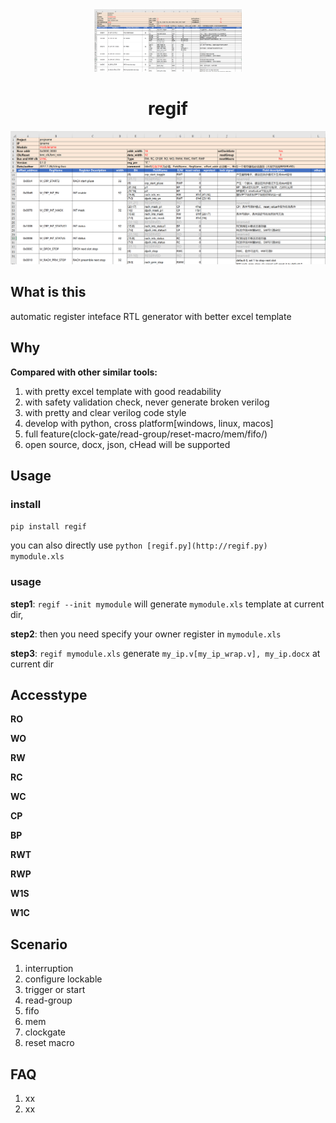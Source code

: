 <div align="center">
<!-- Title: -->
  <a href="https://github.com/jijingg/regif/">
    <img src="https://github.com/jijingg/regif/blob/dev/img/regif.png" height="100">
  </a>
  <h1>regif</h1>
</div>

![regif](img/regif.png)

## What is this

automatic register inteface RTL generator with better excel template

## Why

**Compared with other similar tools:**

1. with pretty excel template with good readability 
2. with safety validation check, never generate broken verilog 
3. with pretty and clear verilog code style
4. develop with python, cross platform[windows, linux, macos]
5. full feature(clock-gate/read-group/reset-macro/mem/fifo/)
6. open source, docx, json, cHead will be supported

## Usage

### install

`pip install regif`

you can also directly use `python [regif.py](http://regif.py) mymodule.xls`

### usage

**step1**: `regif --init mymodule` will generate  `mymodule.xls` template at current dir, 

**step2**: then you need specify your owner register in `mymodule.xls`

**step3**: `regif mymodule.xls` generate `my_ip.v[my_ip_wrap.v], my_ip.docx` at current dir 

## Accesstype

**RO**

**WO**

**RW**

**RC**

**WC**

**CP**

**BP**

**RWT**

**RWP**

**W1S**

**W1C**

## Scenario

1. interruption
2. configure lockable 
3. trigger or start 
4. read-group 
5. fifo
6. mem
7. clockgate 
8. reset macro 

## FAQ

1. xx
2. xx
